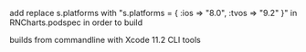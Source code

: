 add replace s.platforms with "s.platforms = { :ios => "8.0", :tvos => "9.2" }"
in RNCharts.podspec in order to build

builds from commandline with Xcode 11.2 CLI tools
